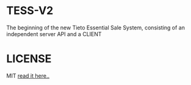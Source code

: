 # TESS-V2
The beginning of the new Tieto Essential Sale System, consisting of an independent server API and a CLIENT

# LICENSE
MIT [read it here..](https://github.com/erlingsjostrom/TESS-V2/blob/master/LICENSE)
